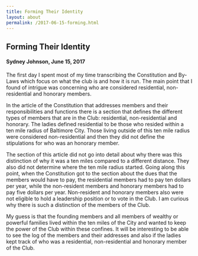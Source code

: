 ```yaml
---
title: Forming Their Identity
layout: about
permalink: /2017-06-15-forming.html
---
```


## Forming Their Identity
#### Sydney Johnson, June 15, 2017

The first day I spent most of my time transcribing the Constitution and By-Laws which focus on what the club is and how it is run. The main point that I found of intrigue was concerning who are considered residential, non-residential and honorary members.

In the article of the Constitution that addresses members and their responsibilities and functions there is a section that defines the different types of members that are in the Club: residential, non-residential and honorary. The ladies defined residential to be those who resided within a ten mile radius of Baltimore City. Those living outside of this ten mile radius were considered non-residential and then they did not define the stipulations for who was an honorary member.

The section of this article did not go into detail about why there was this distinction of why it was a ten miles compared to a different distance. They also did not determine where the ten mile radius started. Going along this point, when the Constitution got to the section about the dues that the members would have to pay, the residential members had to pay ten dollars per year, while the non-resident members and honorary members had to pay five dollars per year. Non-resident and honorary members also were not eligible to hold a leadership position or to vote in the Club. I am curious why there is such a distinction of the members of the Club.

My guess is that the founding members and all members of wealthy or powerful families lived within the ten miles of the City and wanted to keep the power of the Club within these confines. It will be interesting to be able to see the log of the members and their addresses and also if the ladies kept track of who was a residential, non-residential and honorary member of the Club.
